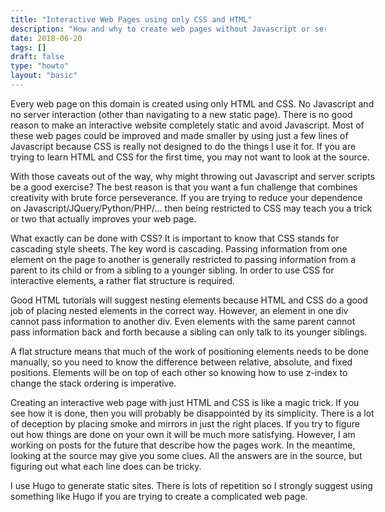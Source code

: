 ```yaml
---
title: "Interactive Web Pages using only CSS and HTML"
description: "How and why to create web pages without Javascript or server-side code."
date: 2018-06-20
tags: []
draft: false
type: "howto"
layout: "basic"
---
```


<div style="margin-left: auto; margin-right: auto; width: calc(200px + 40vw); display: block; position: relative;">

<p>
Every web page on this domain is created using only HTML and CSS. No Javascript and no server interaction (other than navigating to a new static page). There is no good reason to make an interactive website completely static and avoid Javascript. Most of these web pages could be improved and made smaller by using just a few lines of Javascript because CSS is really not designed to do the things I use it for. If you are trying to learn HTML and CSS for the first time, you may not want to look at the source.
</p>

<p>
With those caveats out of the way, why might throwing out Javascript and server scripts be a good exercise? The best reason is that you want a fun challenge that combines creativity with brute force perseverance. If you are trying to reduce your dependence on Javascript/JQuery/Python/PHP/... then being restricted to CSS may teach you a trick or two that actually improves your web page.
</p>

<p>
What exactly can be done with CSS? It is important to know that CSS stands for cascading style sheets. The key word is cascading. Passing information from one element on the page to another is generally restricted to passing information from a parent to its child or from a sibling to a younger sibling. In order to use CSS for interactive elements, a rather flat structure is required.
</p>

<p>
Good HTML tutorials will suggest nesting elements because HTML and CSS do a good job of placing nested elements in the correct way. However, an element in one div cannot pass information to another div. Even elements with the same parent cannot pass information back and forth because a sibling can only talk to its younger siblings.
</p>

<p>
A flat structure means that much of the work of positioning elements needs to be done manually, so you need to know the difference between relative, absolute, and fixed positions. Elements will be on top of each other so knowing how to use z-index to change the stack ordering is imperative.
</p>

<p>
Creating an interactive web page with just HTML and CSS is like a magic trick. If you see how it is done, then you will probably be disappointed by its simplicity. There is a lot of deception by placing smoke and mirrors in just the right places. If you try to figure out how things are done on your own it will be much more satisfying. However, I am working on posts for the future that describe how the pages work. In the meantime, looking at the source may give you some clues. All the answers are in the source, but figuring out what each line does can be tricky.
</p>

<p>
I use Hugo to generate static sites. There is lots of repetition so I strongly suggest using something like Hugo if you are trying to create a complicated web page.
</p>

</div>
